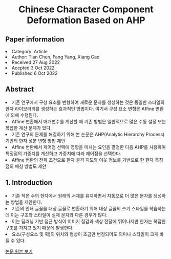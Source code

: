 <div align='center'>
    <h1>Chinese Character Component Deformation Based on AHP</h1>
</div>

<h2>Paper information</h2>
<li>Category: Article</li>
<li>Author: Tian Chen, Fang Yang, Xiang Gao</li>
<li>Received 27 Aug 2022</li>
<li>Accpted 3 Oct 2022</li>
<li>Published 6 Oct 2022</li>

<h2>Abstract</h2>
<li>기존 연구에서 구성 요소를 변형하여 새로운 문자를 생성하는 것은 동일한 스타일의 한자 라이브러리를 생성하는 효과적인 방법이다. 여기서 구성 요소 변형은 Affine 변환에 의해 수행된다.</li>
<li>Affine 변환에서 매개변수를 계산할 때 기존 방법은 일반적으로 많은 수동 설정 또는 복잡한 계산 문제가 있다.</li>
<li>기존 연구의 문제를 해결하기 위해 본 논문은 AHP(Analytic Hierarchy Process)기반의 한자 성분 변형 방법 제안</li>
<li>Affine 변환에서 제어점 선택에 영향을 미치는 요인을 결정한 다음 AHP를 사용하여 특징점의 가중치를 계산하고 가중치에 따라 제어점을 선택한다.</li>
<li>Affine 변환의 전제 조건으로 한자 골격 지도와 이웃 정보를 기반으로 한 한자 특징점의 매칭 방법도 제안</li>

<h2>1. Introduction</h2>
<li>기존 적은 수의 한자에서 원래의 서체를 유지하면서 자동으로 더 많은 문자를 생성하는 방법을 제안한다.</li>
<li>기존의 인쇄 글꼴을 대상 글꼴로 변환하기 위해 대상 글꼴의 쓰기 스타일을 학습하는데 이는 구조와 스타일이 실제 문자와 다른 경우가 많다.</li>
<li>이는 딥러닝 기반 접근 방식이 이미지 질감과 색상 전달에 뛰어나지만 한자는 복잡한 구조를 가지고 있기 때문에 발생한다.</li>
<li>요소(구성요소 및 획)의 위치와 형상이 조금만 변경되어도 의미나 스타일이 크게 바뀔 수 있다.</li>

<a href='https://www.mdpi.com/2076-3417/12/19/10059'>논문 원본 보기</a>
